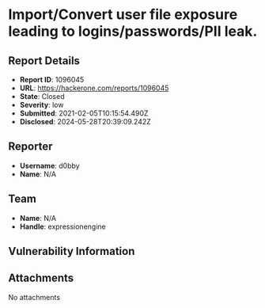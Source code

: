 # Import/Convert user file exposure leading to logins/passwords/PII leak. 

## Report Details
- **Report ID**: 1096045
- **URL**: https://hackerone.com/reports/1096045
- **State**: Closed
- **Severity**: low
- **Submitted**: 2021-02-05T10:15:54.490Z
- **Disclosed**: 2024-05-28T20:39:09.242Z

## Reporter
- **Username**: d0bby
- **Name**: N/A

## Team
- **Name**: N/A
- **Handle**: expressionengine

## Vulnerability Information


## Attachments
No attachments
